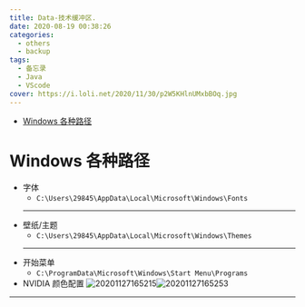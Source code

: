 ```yaml
---
title: Data-技术缓冲区.
date: 2020-08-19 00:38:26
categories:
  - others
  - backup
tags:
  - 备忘录
  - Java
  - VScode
cover: https://i.loli.net/2020/11/30/p2W5KHlnUMxbBOq.jpg
---
```


<!--
 * @Author: Weidows
 * @Date: 2020-08-19 00:38:26
 * @LastEditors: Weidows
 * @LastEditTime: 2021-03-21 17:14:41
 * @FilePath: \Weidowsd:\Game\Github\Blog-private\source\_posts\others\backup\Data.md
 * @Description:
-->

- [Windows 各种路径](#windows-各种路径)

# Windows 各种路径

- 字体
  - `C:\Users\29845\AppData\Local\Microsoft\Windows\Fonts`
  ***
- 壁纸/主题
  - `C:\Users\29845\AppData\Local\Microsoft\Windows\Themes`
  ***
- 开始菜单
  - `C:\ProgramData\Microsoft\Windows\Start Menu\Programs`
- NVIDIA 颜色配置
  ![20201127165215](https://i.loli.net/2020/11/30/t8qC1egPho6jrza.jpg)![20201127165253](https://i.loli.net/2020/11/30/4c2oMNxus8Qtjz3.jpg)

---
